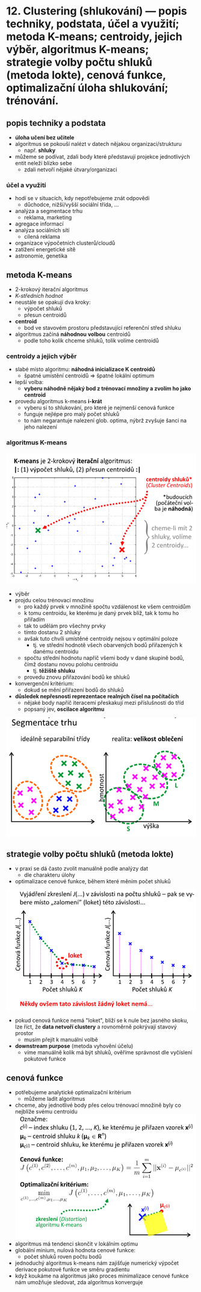 # 12. Clustering (shlukovánı́) — popis techniky, podstata, účel a využitı́; metoda K-means; centroidy, jejich výběr, algoritmus K-means; strategie volby počtu shluků (metoda lokte), cenová funkce, optimalizačnı́ úloha shlukovánı́; trénovánı́.

## popis techniky a podstata
- **úloha učení bez učitele**
- algoritmus se pokouší nalézt v datech nějakou organizaci/strukturu
    - např. **shluky**
- můžeme se podívat, zdali body které představují projekce jednotlivých entit neleží blízko sebe
    - zdali netvoří nějaké útvary/organizaci

### účel a využitı́
- hodí se v situacích, kdy nepotřebujeme znát odpovědi
    - důchodce, nižší/vyšší sociální třída, ...
- analýza a segmentace trhu
    - reklama, marketing
- agregace informací
- analýza sociálních sítí
    - cílená reklama
- organizace výpočetních clusterů/cloudů
- zatížení energetické sítě
- astronomie, genetika

## metoda K-means
- 2-krokový iterační algoritmus
- _K-středních hodnot_
- neustále se opakují dva kroky:
    - výpočet shluků
    - přesun centroidů
- **centroid**
    - bod ve stavovém prostoru představující referenční střed shluku
- algoritmus začíná **náhodnou volbou** centroidů
    - podle toho kolik chceme shluků, tolik volíme centroidů

### centroidy a jejich výběr
- slabé místo algoritmu: **náhodná inicializace K centroidů**
    - špatné umístění centroidů => špatné lokální optimum
- lepší volba:
    - **vyberu náhodně nějaký bod z trénovací množiny a zvolím ho jako centroid**
- provedu algoritmus k-means **i-krát**
    - vyberu si to shlukování, pro které je nejmenší cenová funkce
    - funguje nejlépe pro malý počet shluků
    - to nám negarantuje nalezení glob. optima, nýbrž zvyšuje šanci na jeho nalezení

### algoritmus K-means
![](res/kmeans.png)
- výběr
- projdu celou trénovací množinu
    - pro každý prvek v množině spočtu vzdálenost ke všem centroidům
    - k tomu centroidu, ke kterému je daný prvek blíž, tak k tomu ho přiřadím
    - tak to udělám pro všechny prvky
    - tímto dostanu 2 shluky
    - avšak tuto chvíli umístěné centroidy nejsou v optimální poloze
        - tj. ve střední hodnotě všech obarvených bodů přiřazených k danému centroidu
    - spočtu střední hodnotu napříč všemi body v dané skupině bodů, čímž dostanu novou polohu centroidu
        - tj. **těžiště shluku**
    - provedu znovu přiřazování bodů ke shluků
- konvergenční kritérium:
    -  dokud se mění přiřazení bodů do shluků
- **důsledek nepřesnosti reprezentace realných čísel na počítačích**
    - nějaké body napříč iteracemi přeskakují mezi příslušnosti do tříd
    - popsaný jev, **oscilace algoritmu**

![](res/market-segmentation.png)

## strategie volby počtu shluků (metoda lokte)
- v praxi se dá často zvolit manuálně podle analýzy dat 
    - dle charakteru úlohy
- optimalizace cenové funkce, během které měním počet shluků

![](res/elbow.png)

- pokud cenová funkce nemá "loket", blíží se k nule bez jasného skoku, lze říct, že **data netvoří clustery** a rovnoměrně pokrývají stavový prostor
    - musím přejít k manuální volbě
- **downstream purpose** (metoda vyhovění účelu)
    - víme manuálně kolik má být shluků, ověříme správnost dle vyčíslení pokutové funkce
## cenová funkce
- potřebujeme analytické optimalizační kritérium
    - můžeme ladit algoritmus
- chceme, aby jednotlivé body přes celou trénovací množině byly co nejblíže svému centroidu
![](res/cost.png)
- algoritmus má tendenci skončit v lokálním optimu
- globální minium, nulová hodnota cenové funkce:
    - počet shluků roven počtu bodů
- jednoduchý algoritmus k-means nám zajišťuje numerický výpočet derivace pokutové funkce ve směru gradientu
- když koukáme na algoritmus jako proces minimalizace cenové funkce nám umožňuje sledovat, zda algoritmus konverguje


